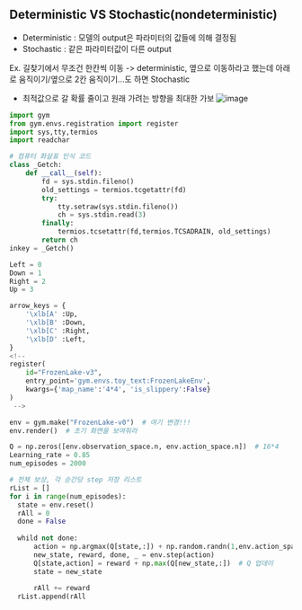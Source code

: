 ## Deterministic VS Stochastic(nondeterministic)
* Deterministic : 모델의 output은 파라미터의 값들에 의해 결정됨
* Stochastic : 같은 파라미터값이 다른 output 

Ex. 길찾기에서 무조건 한칸씩 이동 -> deterministic, 옆으로 이동하라고 했는데 아래로 움직이기/옆으로 2칸 움직이기...도 하면 Stochastic

* 최적값으로 갈 확률 줄이고 원래 가려는 방향을 최대한 가보
![image](https://user-images.githubusercontent.com/63588046/222022357-ebcfc3e6-f27d-4dda-bdf1-7c57757283e4.png)


```python
import gym
from gym.envs.registration import register
import sys,tty,termios
import readchar

# 컴퓨터 화살표 인식 코드
class _Getch:
    def __call__(self):
        fd = sys.stdin.fileno()
        old_settings = termios.tcgetattr(fd)
        try:
            tty.setraw(sys.stdin.fileno())
            ch = sys.stdin.read(3)
        finally:
            termios.tcsetattr(fd,termios.TCSADRAIN, old_settings)
        return ch
inkey = _Getch()

Left = 0
Down = 1
Right = 2
Up = 3

arrow_keys = {
    '\xlb[A' :Up,
    '\xlb[B' :Down,
    '\xlb[C' :Right,
    '\xlb[D' :Left,
}
<!-- 
register(
    id="FrozenLake-v3",
    entry_point='gym.envs.toy_text:FrozenLakeEnv',
    kwargs={'map_name':'4*4', 'is_slippery':False}
)
 -->

env = gym.make("FrozenLake-v0")  # 여기 변경!!!
env.render()  # 초기 화면을 보여줘라

Q = np.zeros([env.observation_space.n, env.action_space.n])  # 16*4
Learning_rate = 0.85
num_episodes = 2000

# 전체 보상, 각 순간당 step 저장 리스트
rList = []
for i in range(num_episodes):
  state = env.reset()
  rAll = 0
  done = False
  
  whild not done:
      action = np.argmax(Q[state,:]) + np.random.randn(1,env.action_space.n)/(i+1) # 내 마음대로 갈 확률 높임
      new_state, reward, done, _ = env.step(action)
      Q[state,action] = reward + np.max(Q[new_state,:])  # Q 업데이
      state = new_state
      
      rAll += reward
  rList.append(rAll
```

